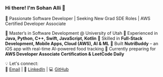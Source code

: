 ### Hi there! I'm Sohan Alli 👋
🚀 Passionate Software Developer | Seeking New Grad SDE Roles | AWS Certified Developer Associate

🔹 Master’s in Software Development @ University of Utah
🔹 Experienced in **Java, Python, C++, Swift, JavaScript, Kotlin**
🔹 Skilled in **Full-Stack Development, Mobile Apps, Cloud (AWS), AI & ML**
🔹 Built **NutriBuddy** – an iOS app with real-time AI-powered food tracking
🔹 Currently preparing for **AWS Developer Associate Certification & LeetCode Daily**

💡 Let's connect:  
📩 [Email](mailto:sohanalli@outlook.in) | 🔗 [LinkedIn](https://linkedin.com/in/sohanalli) | 💻 [GitHub](https://github.com/sohanalli)
